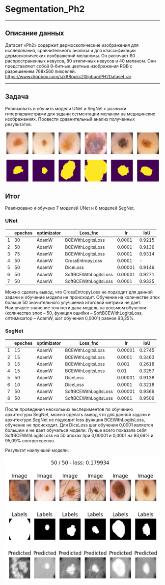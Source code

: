 # Segmentation_Ph2
______
## Описание данных
Датасет «Ph2» содержит дермоскопические изображения для исследования, сравнительного анализа и для классификации дермоскопических изображений меланомы. Он включает 80 распространенных невусов, 80 атипичных невусов и 40 меланом. Они представляют собой 8-битные цветные изображения RGB с разрешением 768x560 пикселей. https://www.dropbox.com/s/k88qukc20ljnbuo/PH2Dataset.rar
_____
## Задача
Реализовать и обучить модели UNet и SegNet с разными гиперпараметрами для задачи сегментации меланом на медицинских изображениях. Провести сравнительный анализ полученных результатов.

![Image alt](https://github.com/Virelll/Segmentation_Ph2/blob/main/dataset.png)

## Итог
Реализовано и обучено 7 моделей UNet и 8 моделей SegNet. 
### UNet

|  | epoches |	optimizator	| Loss_fnc	| lr	   | IoU |
|--| ------- |	-----------	| --------	| --	   | --- |
1|	30	|AdamW	|BCEWithLogitsLoss	    |0.0001	 |0.9215
2|	50	|AdamW	|BCEWithLogitsLoss	    |0.0001	 |0.9136
3|	75	|AdamW	|BCEWithLogitsLoss	    |0.0001  |0.9314
4|	50	|AdamW	|CrossEntropyLoss	      |0.0001	 |-
5|	50	|AdamW	|DiceLoss	              |0.00001 |0.9149
6|	50	|AdamW	|SoftBCEWithLogitsLoss	|0.00001 |0.9271
7|	50	|AdamW	|SoftBCEWithLogitsLoss	|0.0001  |0.9335

Можно сделать вывод, что CrossEntropyLoss не подходит для данной задачи и обучение модели не происходит. Обучение на количестве эпох больше 50 значительного улучшения итоговой метрики не дает. Наилучшее значение точности дала модель на восьмом обучении (количество эпох – 50, функция ошибки – SoftBCEWithLogitsLoss, оптимизатор – AdamW, шаг обучения 0,0001) равное 93,35%.

### SegNet

|  | epoches |	optimizator	| Loss_fnc	| lr	   | IoU |
|--| ------- |	-----------	| --------	| --	   | --- |
|1	|15	     |AdamW	|BCEWithLogitsLoss	|0.00001	|0.2745
|2	|15	     |AdamW	|BCEWithLogitsLoss	|0.0001	|0.3463
|3	|15	     |AdamW	|BCEWithLogitsLoss	|0.001	|0.2618
|4	|15	     |AdamW	|BCEWithLogitsLoss	|0.01	|0.3257
|5	|50      |AdamW	|DiceLoss	          |0.00001	|0.9138
|6	|10	     |AdamW	|DiceLoss	          |0.0001	|0.3218
|7	|50	     |AdamW	|SoftBCEWithLogitsLoss	|0.00001	|0.9369
|8	|50	     |AdamW	|SoftBCEWithLogitsLoss	|0.0001	|0.9509

После проведения нескольких экспериментов по обучению архитектуры SegNet, можно сделать вывод что для данной задачи и архитектуре SegNet не подходит loss функция BCEWithLogitsLoss, обучение не происходит. Для DiceLoss шаг обучения 0,0001 является большим и не дает обучаться модели. Лучше всего показала себя SoftBCEWithLogitsLoss на 50 эпохах при 0,00001 и 0,0001 на 93,69% и 95,09% соответсвенно.

Результат наилучшей модели:

![Image alt](https://github.com/Virelll/Segmentation_Ph2/blob/main/res1.png)
